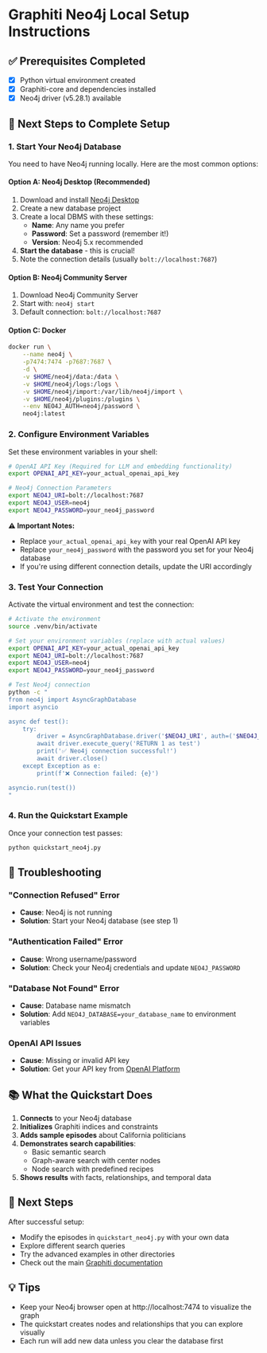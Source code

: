 # Graphiti Neo4j Local Setup Instructions

## ✅ Prerequisites Completed
- [x] Python virtual environment created
- [x] Graphiti-core and dependencies installed
- [x] Neo4j driver (v5.28.1) available

## 🚀 Next Steps to Complete Setup

### 1. Start Your Neo4j Database

You need to have Neo4j running locally. Here are the most common options:

#### Option A: Neo4j Desktop (Recommended)
1. Download and install [Neo4j Desktop](https://neo4j.com/download/)
2. Create a new database project
3. Create a local DBMS with these settings:
   - **Name**: Any name you prefer
   - **Password**: Set a password (remember it!)
   - **Version**: Neo4j 5.x recommended
4. **Start the database** - this is crucial!
5. Note the connection details (usually `bolt://localhost:7687`)

#### Option B: Neo4j Community Server
1. Download Neo4j Community Server
2. Start with: `neo4j start`
3. Default connection: `bolt://localhost:7687`

#### Option C: Docker
```bash
docker run \
    --name neo4j \
    -p7474:7474 -p7687:7687 \
    -d \
    -v $HOME/neo4j/data:/data \
    -v $HOME/neo4j/logs:/logs \
    -v $HOME/neo4j/import:/var/lib/neo4j/import \
    -v $HOME/neo4j/plugins:/plugins \
    --env NEO4J_AUTH=neo4j/password \
    neo4j:latest
```

### 2. Configure Environment Variables

Set these environment variables in your shell:

```bash
# OpenAI API Key (Required for LLM and embedding functionality)
export OPENAI_API_KEY=your_actual_openai_api_key

# Neo4j Connection Parameters
export NEO4J_URI=bolt://localhost:7687
export NEO4J_USER=neo4j
export NEO4J_PASSWORD=your_neo4j_password
```

**⚠️ Important Notes:**
- Replace `your_actual_openai_api_key` with your real OpenAI API key
- Replace `your_neo4j_password` with the password you set for your Neo4j database
- If you're using different connection details, update the URI accordingly

### 3. Test Your Connection

Activate the virtual environment and test the connection:

```bash
# Activate the environment
source .venv/bin/activate

# Set your environment variables (replace with actual values)
export OPENAI_API_KEY=your_actual_openai_api_key
export NEO4J_URI=bolt://localhost:7687
export NEO4J_USER=neo4j
export NEO4J_PASSWORD=your_neo4j_password

# Test Neo4j connection
python -c "
from neo4j import AsyncGraphDatabase
import asyncio

async def test():
    try:
        driver = AsyncGraphDatabase.driver('$NEO4J_URI', auth=('$NEO4J_USER', '$NEO4J_PASSWORD'))
        await driver.execute_query('RETURN 1 as test')
        print('✅ Neo4j connection successful!')
        await driver.close()
    except Exception as e:
        print(f'❌ Connection failed: {e}')

asyncio.run(test())
"
```

### 4. Run the Quickstart Example

Once your connection test passes:

```bash
python quickstart_neo4j.py
```

## 🔧 Troubleshooting

### "Connection Refused" Error
- **Cause**: Neo4j is not running
- **Solution**: Start your Neo4j database (see step 1)

### "Authentication Failed" Error  
- **Cause**: Wrong username/password
- **Solution**: Check your Neo4j credentials and update `NEO4J_PASSWORD`

### "Database Not Found" Error
- **Cause**: Database name mismatch
- **Solution**: Add `NEO4J_DATABASE=your_database_name` to environment variables

### OpenAI API Issues
- **Cause**: Missing or invalid API key
- **Solution**: Get your API key from [OpenAI Platform](https://platform.openai.com/api-keys)

## 📚 What the Quickstart Does

1. **Connects** to your Neo4j database
2. **Initializes** Graphiti indices and constraints
3. **Adds sample episodes** about California politicians
4. **Demonstrates search capabilities**:
   - Basic semantic search
   - Graph-aware search with center nodes
   - Node search with predefined recipes
5. **Shows results** with facts, relationships, and temporal data

## 🎯 Next Steps

After successful setup:
- Modify the episodes in `quickstart_neo4j.py` with your own data
- Explore different search queries
- Try the advanced examples in other directories
- Check out the main [Graphiti documentation](https://help.getzep.com/graphiti/)

## 💡 Tips

- Keep your Neo4j browser open at http://localhost:7474 to visualize the graph
- The quickstart creates nodes and relationships that you can explore visually
- Each run will add new data unless you clear the database first 